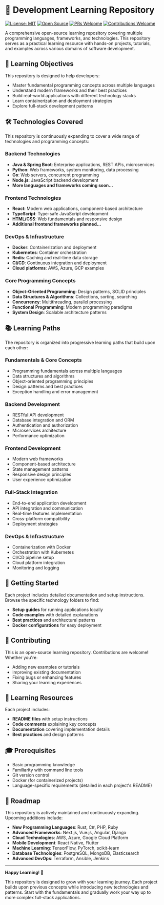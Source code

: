 # 🚀 Development Learning Repository

[![License: MIT](https://img.shields.io/badge/License-MIT-yellow.svg)](https://opensource.org/licenses/MIT)
[![Open Source](https://badges.frapsoft.com/os/v1/open-source.svg?v=103)](https://github.com/ellerbrock/open-source-badges/)
[![PRs Welcome](https://img.shields.io/badge/PRs-welcome-brightgreen.svg?style=flat-square)](http://makeapullrequest.com)
[![Contributions Welcome](https://img.shields.io/badge/contributions-welcome-brightgreen.svg?style=flat)](https://github.com/dwyl/esta/issues)

A comprehensive open-source learning repository covering multiple programming languages, frameworks, and technologies. This repository serves as a practical learning resource with hands-on projects, tutorials, and examples across various domains of software development.

## 🎯 Learning Objectives

This repository is designed to help developers:
- Master fundamental programming concepts across multiple languages
- Understand modern frameworks and their best practices
- Build real-world applications with different technology stacks
- Learn containerization and deployment strategies
- Explore full-stack development patterns

## 🛠️ Technologies Covered

This repository is continuously expanding to cover a wide range of technologies and programming concepts:

### **Backend Technologies**
- **Java & Spring Boot**: Enterprise applications, REST APIs, microservices
- **Python**: Web frameworks, system monitoring, data processing
- **Go**: Web servers, concurrent programming
- **Node.js**: JavaScript backend development
- **More languages and frameworks coming soon...**

### **Frontend Technologies**
- **React**: Modern web applications, component-based architecture
- **TypeScript**: Type-safe JavaScript development
- **HTML/CSS**: Web fundamentals and responsive design
- **Additional frontend frameworks planned...**

### **DevOps & Infrastructure**
- **Docker**: Containerization and deployment
- **Kubernetes**: Container orchestration
- **Redis**: Caching and real-time data storage
- **CI/CD**: Continuous integration and deployment
- **Cloud platforms**: AWS, Azure, GCP examples

### **Core Programming Concepts**
- **Object-Oriented Programming**: Design patterns, SOLID principles
- **Data Structures & Algorithms**: Collections, sorting, searching
- **Concurrency**: Multithreading, parallel processing
- **Functional Programming**: Modern programming paradigms
- **System Design**: Scalable architecture patterns

## 📚 Learning Paths

The repository is organized into progressive learning paths that build upon each other:

### **Fundamentals & Core Concepts**
- Programming fundamentals across multiple languages
- Data structures and algorithms
- Object-oriented programming principles
- Design patterns and best practices
- Exception handling and error management

### **Backend Development**
- RESTful API development
- Database integration and ORM
- Authentication and authorization
- Microservices architecture
- Performance optimization

### **Frontend Development**
- Modern web frameworks
- Component-based architecture
- State management patterns
- Responsive design principles
- User experience optimization

### **Full-Stack Integration**
- End-to-end application development
- API integration and communication
- Real-time features implementation
- Cross-platform compatibility
- Deployment strategies

### **DevOps & Infrastructure**
- Containerization with Docker
- Orchestration with Kubernetes
- CI/CD pipeline setup
- Cloud platform integration
- Monitoring and logging


## 🚀 Getting Started

Each project includes detailed documentation and setup instructions. Browse the specific technology folders to find:

- **Setup guides** for running applications locally
- **Code examples** with detailed explanations
- **Best practices** and architectural patterns
- **Docker configurations** for easy deployment

## 🤝 Contributing

This is an open-source learning repository. Contributions are welcome! Whether you're:
- Adding new examples or tutorials
- Improving existing documentation
- Fixing bugs or enhancing features
- Sharing your learning experiences

## 📖 Learning Resources

Each project includes:
- **README files** with setup instructions
- **Code comments** explaining key concepts
- **Documentation** covering implementation details
- **Best practices** and design patterns

## 🎓 Prerequisites

- Basic programming knowledge
- Familiarity with command line tools
- Git version control
- Docker (for containerized projects)
- Language-specific requirements (detailed in each project's README)

## 🔮 Roadmap

This repository is actively maintained and continuously expanding. Upcoming additions include:

- **New Programming Languages**: Rust, C#, PHP, Ruby
- **Advanced Frameworks**: Next.js, Vue.js, Angular, Django
- **Cloud Technologies**: AWS, Azure, Google Cloud Platform
- **Mobile Development**: React Native, Flutter
- **Machine Learning**: TensorFlow, PyTorch, scikit-learn
- **Database Technologies**: PostgreSQL, MongoDB, Elasticsearch
- **Advanced DevOps**: Terraform, Ansible, Jenkins

---

**Happy Learning! 🎉**

This repository is designed to grow with your learning journey. Each project builds upon previous concepts while introducing new technologies and patterns. Start with the fundamentals and gradually work your way up to more complex full-stack applications.
